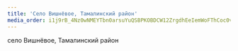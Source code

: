 ```yaml
---
title: 'Село Вишнёвое, Тамалинский район'
media_order: i1j9rB_4Nz0wNMEYTbn0arsuYuQSBPKOBDCW12ZrgdhEeIemWoFThCoc0vvuC8bCX8q7LpgXqwRzUhQpZ04nh2pp.jpg
---
```


село Вишнёвое, Тамалинский район